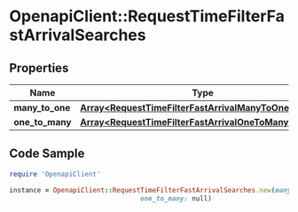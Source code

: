 # OpenapiClient::RequestTimeFilterFastArrivalSearches

## Properties

Name | Type | Description | Notes
------------ | ------------- | ------------- | -------------
**many_to_one** | [**Array&lt;RequestTimeFilterFastArrivalManyToOneSearch&gt;**](RequestTimeFilterFastArrivalManyToOneSearch.md) |  | [optional] 
**one_to_many** | [**Array&lt;RequestTimeFilterFastArrivalOneToManySearch&gt;**](RequestTimeFilterFastArrivalOneToManySearch.md) |  | [optional] 

## Code Sample

```ruby
require 'OpenapiClient'

instance = OpenapiClient::RequestTimeFilterFastArrivalSearches.new(many_to_one: null,
                                 one_to_many: null)
```


